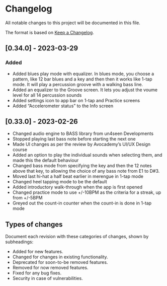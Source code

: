 # Changelog

All notable changes to this project will be documented in this file.

The format is based on [Keep a Changelog](https://keepachangelog.com/en/1.0.0/).

## [0.34.0] - 2023-03-29

### Added
- Added blues play mode with equalizer.  In blues mode, you choose a pattern,
like 12 bar blues and a key and then then it works like 1-tap mode.  It will play
a percussion groove with a walking bass line.
- Added an equalizer to the Groove screen.  It lets you adjust the voume level
for all 14 percussion sounds
- Added settings icon to app bar on 1-tap and Practice screens
- Added “Accelerometer status” to the Info screen

## [0.33.0] - 2023-02-26

- Changed audio engine to BASS library from un4seen Developments
- Stopped playing last bass note before starting the next one
- Made UI changes as per the review by Avocademy’s UI/UX Design course
- Added an option to play the individual sounds when selecting them, and made this the default behaviour
- Changed bass mode from specifying the key and then the 12 notes above that key, to allowing the choice of any bass note from E1 to D#3.
- Moved last hi-hat a half beat earlier in merengue in 1-tap mode
- Changed heel tapping mode to be the default
- Added introductory walk-through when the app is first opened
- Changed practice mode to use +/-10BPM as the criteria for a streak, up from +/-5BPM
- Greyed out the count-in counter when the count-in is done in 1-tap mode

## Types of changes
Document each revision with these categories of changes, shown by subheadings:
- Added for new features.
- Changed for changes in existing functionality.
- Deprecated for soon-to-be removed features.
- Removed for now removed features.
- Fixed for any bug fixes.
- Security in case of vulnerabilities.
